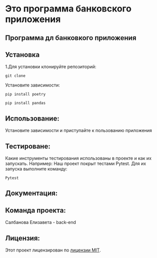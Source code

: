 # Это программа банковского приложения

## Программа дл банковкого приложения

## Установка
1.Для установки клонируйте репозиторий:
```
git clone
```
Установите зависимости:
```
pip install poetry
```
```
pip install pandas
```


## Использование:
Установите зависимости и приступайте к пользованию приложения

## Тестироване:
Какие инструменты тестирования использованы в проекте и как их запускать. Например:
Наш проект покрыт тестами Pytest. Для их запуска выполните команду:
```
Pytest
```

## Документация:

## Команда проекта:
Салбанова Елизавета - back-end 

## Лицензия:
Этот проект лицензирован по [лицензии MIT](LICENSE).